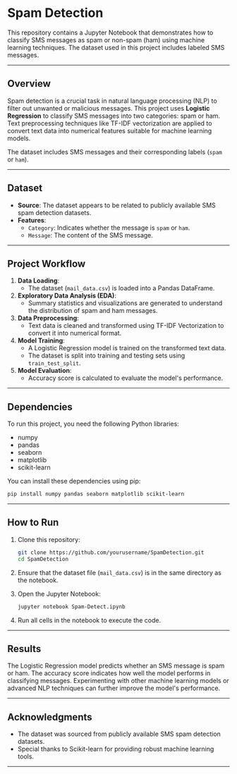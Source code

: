 # **Spam Detection**

This repository contains a Jupyter Notebook that demonstrates how to classify SMS messages as spam or non-spam (ham) using machine learning techniques. The dataset used in this project includes labeled SMS messages.

---

## **Overview**

Spam detection is a crucial task in natural language processing (NLP) to filter out unwanted or malicious messages. This project uses **Logistic Regression** to classify SMS messages into two categories: spam or ham. Text preprocessing techniques like TF-IDF vectorization are applied to convert text data into numerical features suitable for machine learning models.

The dataset includes SMS messages and their corresponding labels (`spam` or `ham`).

---

## **Dataset**

- **Source**: The dataset appears to be related to publicly available SMS spam detection datasets.
- **Features**:
  - `Category`: Indicates whether the message is `spam` or `ham`.
  - `Message`: The content of the SMS message.

---

## **Project Workflow**

1. **Data Loading**:
   - The dataset (`mail_data.csv`) is loaded into a Pandas DataFrame.
2. **Exploratory Data Analysis (EDA)**:
   - Summary statistics and visualizations are generated to understand the distribution of spam and ham messages.
3. **Data Preprocessing**:
   - Text data is cleaned and transformed using TF-IDF Vectorization to convert it into numerical format.
4. **Model Training**:
   - A Logistic Regression model is trained on the transformed text data.
   - The dataset is split into training and testing sets using `train_test_split`.
5. **Model Evaluation**:
   - Accuracy score is calculated to evaluate the model's performance.

---

## **Dependencies**

To run this project, you need the following Python libraries:

- numpy
- pandas
- seaborn
- matplotlib
- scikit-learn

You can install these dependencies using pip:

```bash
pip install numpy pandas seaborn matplotlib scikit-learn
```

---

## **How to Run**

1. Clone this repository:
   ```bash
   git clone https://github.com/yourusername/SpamDetection.git
   cd SpamDetection
   ```

2. Ensure that the dataset file (`mail_data.csv`) is in the same directory as the notebook.

3. Open the Jupyter Notebook:
   ```bash
   jupyter notebook Spam-Detect.ipynb
   ```

4. Run all cells in the notebook to execute the code.

---

## **Results**

The Logistic Regression model predicts whether an SMS message is spam or ham. The accuracy score indicates how well the model performs in classifying messages. Experimenting with other machine learning models or advanced NLP techniques can further improve the model's performance.

---

## **Acknowledgments**

- The dataset was sourced from publicly available SMS spam detection datasets.
- Special thanks to Scikit-learn for providing robust machine learning tools.

---
